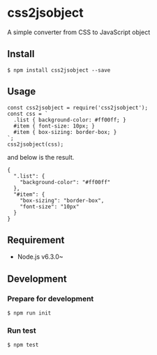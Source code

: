 # css2jsobject
A simple converter from CSS to JavaScript object

## Install

```
$ npm install css2jsobject --save
```

## Usage

```
const css2jsobject = require('css2jsobject');
const css = `
  .list { background-color: #ff00ff; }
  #item { font-size: 10px; }
  #item { box-sizing: border-box; }
`;
css2jsobject(css);
```

and below is the result.

```
{
  ".list": {
    "background-color": "#ff00ff"
  },
  "#item": {
    "box-sizing": "border-box",
    "font-size": "10px"
  }
}
```

## Requirement

* Node.js v6.3.0~

## Development

### Prepare for development

```
$ npm run init
```

### Run test


```
$ npm test
```
